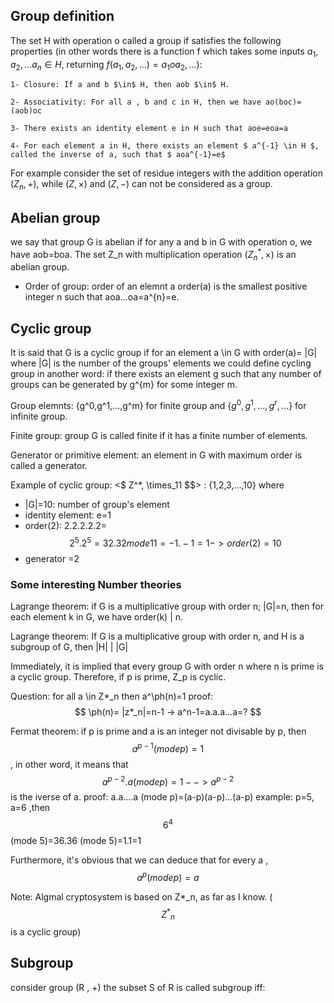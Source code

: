 
## Group definition

The set H with operation o called a group if satisfies the following properties (in other words there is  a function f which takes some inputs $a_1,a_2,... a_n \in H$, returning $f(a_1,a_2,...) = a_1oa_2,...  )$:
``` 
1- Closure: If a and b $\in$ H, then aob $\in$ H.

2- Associativity: For all a , b and c in H, then we have ao(boc)=(aob)oc

3- There exists an identity element e in H such that aoe=eoa=a

4- For each element a in H, there exists an element $ a^{-1} \in H $, called the inverse of a, such that $ aoa^{-1}=e$
```
For example consider the set of residue integers with the addition operation $( Z_{n}, + )$, while $( Z,\times )$ and $(Z , -)$ can not be considered as a group.

## Abelian group
we say that group G is abelian if for any a and b in G with operation o, we have aob=boa. The set Z_n with multiplication operation $(Z_n^{*} , \times)$ is an abelian group.



- Order of group: order of an elemnt a order(a) is  the smallest positive integer n such that aoa...oa=a^{n}=e.

## Cyclic group
It is said that G is a cyclic group if for an element a \in G with order(a)= |G| where |G| is the number of the groups' elements
we could define cycling group in another word: if there exists an element g such that any number of groups can be generated by g^{m} for some integer m.

Group elemnts: {g^0,g^1,...,g^m} for finite group and  $\{g^0,g^1,...,g^r,...\}$ for infinite group.

Finite group: group G is called finite if it has a finite number of elements. 

Generator or primitive element: an element in G with maximum order is called a generator.


Example of cyclic group: <$ Z^*, \times_11 $$> : {1,2,3,...,10} where
 - |G|=10: number of group's element
 - identity element: e=1
 - order(2): 2.2.2.2.2= $$ 2^{5}.2^{5}=32.32 mode 11 = -1.-1=1 -> order(2)=10 $$
 - generator =2

### Some interesting Number theories
Lagrange theorem: if G is a multiplicative group with order n; |G|=n, then for each element k in G,
we have order(k) | n.

Lagrange theorem: If G is a multiplicative group with order n, and H is a subgroup of G, then |H| | |G|

Immediately, it is implied that every group G with order n where n is prime is a cyclic group. Therefore, if p is prime, Z_p is cyclic. 

Question: for all a \in Z*_n then a^\ph(n)=1 
 proof:    $$ \ph(n)= |z*_n|=n-1 -> a^n-1=a.a.a...a=? $$
 
 
Fermat theorem: if p is prime and a is an integer not divisable by p, then $$a^{p-1} (mode p)=1 $$, 
in other word, it means that
$$ a^{p-2}.a (mode p)=1 --> a^{p-2} $$ is the iverse of a. 
proof: a.a....a (mode p)=(a-p)(a-p)...(a-p)
example: p=5, a=6 ,then $$ 6^4 $$ (mode 5)=36.36 (mode 5)=1.1=1

Furthermore, it's obvious that we can deduce that for every a ,  $$ a^p (mode p)=a $$

Note: Algmal cryptosystem is based on Z*_n, as far as I know. ($$ {Z^{*}}_n $$ is a cyclic group)

## Subgroup
consider group (R , +) the subset S of R is called subgroup iff:




